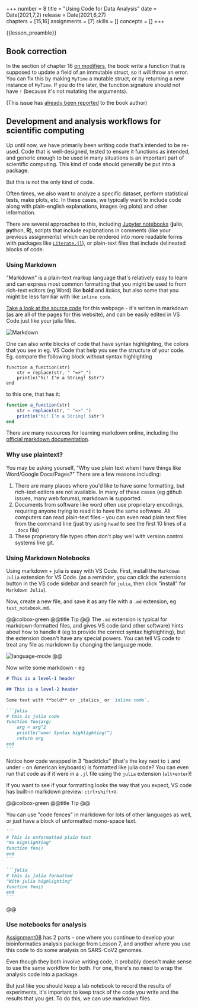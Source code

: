 +++
number = 8
title = "Using Code for Data Analysis"
date = Date(2021,7,2)
release = Date(2021,6,27)   
chapters = [15,16]
assignments = [7]
skills = []
concepts = []
+++

{{lesson_preamble}}

## Book correction

In the section of chapter 16
[on modifiers](https://benlauwens.github.io/ThinkJulia.jl/latest/book.html#modifiers),
the book write a function that is supposed to update a field
of an immutable struct,
so it will throw an error.
You can fix this by making `MyTime` a mutable struct,
or by returning a new instance of `MyTime`.
If you do the later, the function signature
should not have `!` (because it's not mutating the arguments).

(This issue has [already been reported](https://github.com/BenLauwens/ThinkJulia.jl/issues/35) to the book author)

## Development and analysis workflows for scientific computing

Up until now, we have primarily been writing code
that's intended to be re-used.
Code that is well-designed, tested to ensure it functions as intended,
and generic enough to be used in many situations
is an important part of scientific computing.
This kind of code should generally be put into a package.

But this is not the only kind of code.

Often times, we also want to analyze a specific dataset,
perform statistical tests, make plots, etc.
In these cases,
we typically want to include code along with
plain-english explanations, images (eg plots) and other information.

There are several approaches to this,
including [Jupyter notebooks](https://jupyter.org/) (**ju**lia, **py**thon, **R**),
scripts that include explanations in comments
(like your previous assignments)
which can be rendered into more readable forms
with packages like [`Literate.jl`](https://fredrikekre.github.io/Literate.jl/stable/outputformats/)),
or plain-text files that include delineated blocks of code.

### Using Markdown

"Markdown" is a plain-text markup language
that's relatively easy to learn and can express most common
formatting that you might be used to from rich-text editors (eg Word)
like **bold** and _italics_,
but also some that you might be less familiar with
like `inline code`.

[Take a look at the source code](https://github.com/wellesley-bisc195/wellesley-bisc195.github.io/blob/main/lessons/Lesson08.md)
for this webpage - it's written in markdown
(as are all of the pages for this website),
and can be easily edited in VS Code just like your julia files.

![Markdown](/assets/img/markdown.png)

One can also write blocks of code that have syntax highlighting,
the colors that you see in eg. VS Code
that help you see the structure of your code.
Eg. compare the following block without syntax highlighting

```plaintext
function a_function(str)
    str = replace(str, " "=>"_")
    println("hi! I'm a String! $str")
end
```

to this one, that has it:

```julia
function a_function(str)
    str = replace(str, " "=>"_")
    println("hi! I'm a String! $str")
end
```

There are many resources for learning markdown online,
including the [official markdown documentation](https://daringfireball.net/projects/markdown/syntax).

### Why use plaintext?

You may be asking yourself,
"Why use plain text when I have things like Word/Google Docs/Pages?"
There are a few reasons including:

1. There are many places where you'd like to have some formatting,
   but rich-text editors are not available.
   In many of these cases (eg github issues, many web forums),
   markdown **is** supported.
2. Documents from software like word often use proprietary encodings,
   requiring anyone trying to read it to have the same software.
   All computers can read plain-text files -
   you can even read plain text files from the command line
   (just try using `head` to see the first 10 lines of a `.docx` file)
3. These proprietary file types often don't play well
   with version control systems like git.

### Using Markdown Notebooks

Using markdown + julia is easy with VS Code.
First, install the `Markdown Julia` extension for VS Code.
(as a reminder, you can click the extensions button in the VS code sidebar
and search for `julia`, then click "install" for `Markdown Julia`).

Now, create a new file, and save it as any file with a `.md` extension,
eg `test_notebook.md`.

@@colbox-green
@@title
Tip
@@
The `.md` extension is typical for markdown-formatted files,
and gives VS code (and other software) hints about how to handle it
(eg to provide the correct syntax highlighting),
but the extension doesn't have any special powers.
You can tell VS code to treat any file as markdown by changing the language mode.

![language-mode](/assets/img/language-mode.png)
@@

Now write some markdown - eg

````md
# This is a level-1 header

## This is a level-2 header

Some text with **bold** or _italics_ or `inline code`.

```julia
# this is julia code
function foo(arg)
    arg = arg^2
    println("woo! Syntax highlighting!")
    return arg
end
```
````

Notice how code wrapped in 3 "backticks"
(that's the key next to `1` and under `~` on American keyboards)
is formatted like julia code?
You can even run that code as if it were in a `.jl` file
using the `julia` extension (`alt+enter`)!

If you want to see if your formatting looks the way that you expect,
VS code has built-in markdown preview: `ctrl+shift+V`.

@@colbox-green
@@title
Tip
@@

You can use "code fences" in markdown for lots of other languages as well,
or just have a block of unformatted mono-space text.

`````md
```
# This is unformatted plain text
"No highlighting"
function foo()
end
```

```julia
# this is julia formatted
"With julia highlighting"
function foo()
end
```
`````
@@

### Use notebooks for analysis

[Assignment08](/assignments/Assignment08) has 2 parts -
one where you continue to develop your bioinformatics
analysis package from Lesson 7,
and another where you use this code to do some analysis
on SARS-CoV2 genomes.

Even though they both involve writing code,
it probably doesn't make sense to use the same workflow for both.
For one, there's no need to wrap the analysis code into a package.

But just like you should keep a lab notebook to record the results of experiments,
it's important to keep track of the code you write
and the results that you get.
To do this, we can use markdown files.
